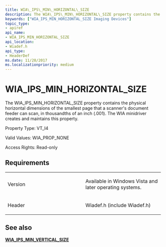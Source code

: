 ```yaml
---
title: WIA\_IPS\_MIN\_HORIZONTAL\_SIZE
description: The WIA\_IPS\_MIN\_HORIZONTAL\_SIZE property contains the physical horizontal dimensions of the smallest page that a scanner's document feeder can scan, in thousandths of an inch (.001). The WIA minidriver creates and maintains this property.
keywords: ["WIA_IPS_MIN_HORIZONTAL_SIZE Imaging Devices"]
topic_type:
- apiref
api_name:
- WIA_IPS_MIN_HORIZONTAL_SIZE
api_location:
- Wiadef.h
api_type:
- HeaderDef
ms.date: 11/28/2017
ms.localizationpriority: medium
---
```


# WIA\_IPS\_MIN\_HORIZONTAL\_SIZE


The WIA\_IPS\_MIN\_HORIZONTAL\_SIZE property contains the physical horizontal dimensions of the smallest page that a scanner's document feeder can scan, in thousandths of an inch (.001). The WIA minidriver creates and maintains this property.

Property Type: VT\_I4

Valid Values: WIA\_PROP\_NONE

Access Rights: Read-only

## Requirements

<table>
<colgroup>
<col width="50%" />
<col width="50%" />
</colgroup>
<tbody>
<tr class="odd">
<td><p>Version</p></td>
<td><p>Available in Windows Vista and later operating systems.</p></td>
</tr>
<tr class="even">
<td><p>Header</p></td>
<td>Wiadef.h (include Wiadef.h)</td>
</tr>
</tbody>
</table>

## See also


[**WIA\_IPS\_MIN\_VERTICAL\_SIZE**](wia-ips-min-vertical-size.md)

 

 






